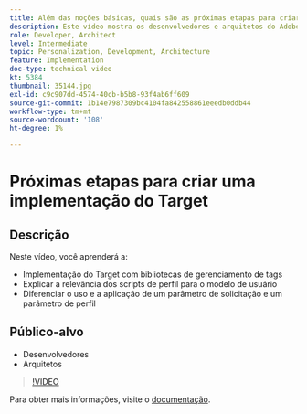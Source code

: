 ```yaml
---
title: Além das noções básicas, quais são as próximas etapas para criar uma implementação do Target?
description: Este vídeo mostra os desenvolvedores e arquitetos do Adobe Target como implementar o Target com bibliotecas de gerenciamento de tags, explicar a relevância dos scripts de perfil para o modelo do usuário e diferenciar o uso e a aplicação de um parâmetro de solicitação e um parâmetro de perfil.
role: Developer, Architect
level: Intermediate
topic: Personalization, Development, Architecture
feature: Implementation
doc-type: technical video
kt: 5384
thumbnail: 35144.jpg
exl-id: c9c907dd-4574-40cb-b5b8-93f4ab6ff609
source-git-commit: 1b14e7987309bc4104fa842558861eeedb0ddb44
workflow-type: tm+mt
source-wordcount: '108'
ht-degree: 1%

---
```


# Próximas etapas para criar uma implementação do Target

## Descrição

Neste vídeo, você aprenderá a:

* Implementação do Target com bibliotecas de gerenciamento de tags
* Explicar a relevância dos scripts de perfil para o modelo de usuário
* Diferenciar o uso e a aplicação de um parâmetro de solicitação e um parâmetro de perfil

## Público-alvo

* Desenvolvedores
* Arquitetos

>[!VIDEO](https://video.tv.adobe.com/v/35144/?quality=12)

Para obter mais informações, visite o [documentação](https://experienceleague.adobe.com/docs/target/using/implement-target/implementing-target.html?lang=en).
